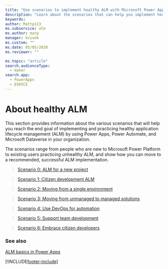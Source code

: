 ```yaml
---
title: "Use scenarios to implement healthy ALM with Microsoft Power Apps"
description: "Learn about the scenarios that can help you implement healthy application lifecycle management (ALM) by using Microsoft Power Apps and Power Automate."
keywords: 
author: Mattp123
ms.subservice: alm
ms.author: matp
manager: kvivek
ms.custom: ""
ms.date: 05/05/2020
ms.reviewer: ""

ms.topic: "article"
search.audienceType: 
  - maker
search.app: 
  - PowerApps
  - D365CE
---
```


# About healthy ALM 
This section provides information about the various scenarios that will help you reach the end goal of implementing and practicing healthy application lifecycle management (ALM) by using Power Apps, Power Automate, and Microsoft Dataverse in your organization. 

The scenarios range from people who are new to Microsoft Power Platform to existing users practicing unhealthy ALM, and show how you can move to a recommended, successful ALM implementation. 

> [Scenario 0: ALM for a new project](new-project-alm.md)

> [Scenario 1: Citizen development ALM](citizen-dev-alm.md)

> [Scenario 2: Moving from a single environment](move-from-single-env-alm.md)

> [Scenario 3: Moving from unmanaged to managed solutions](move-from-unmanaged-managed-alm.md)

> [Scenario 4: Use DevOps for automation](use-devops-automated-alm.md)

> [Scenario 5: Support team development](team-development-alm.md)

> [Scenario 6: Embrace citizen developers](embrace-citizen-devs.md)

### See also
[ALM basics in Power Apps](basics-alm.md)


[!INCLUDE[footer-include](../includes/footer-banner.md)]
